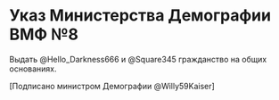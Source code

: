 # Указ Министерства Демографии ВМФ №8

Выдать @Hello_Darkness666 и @Square345 гражданство на общих основаниях.

[Подписано министром Демографии @Willy59Kaiser]
